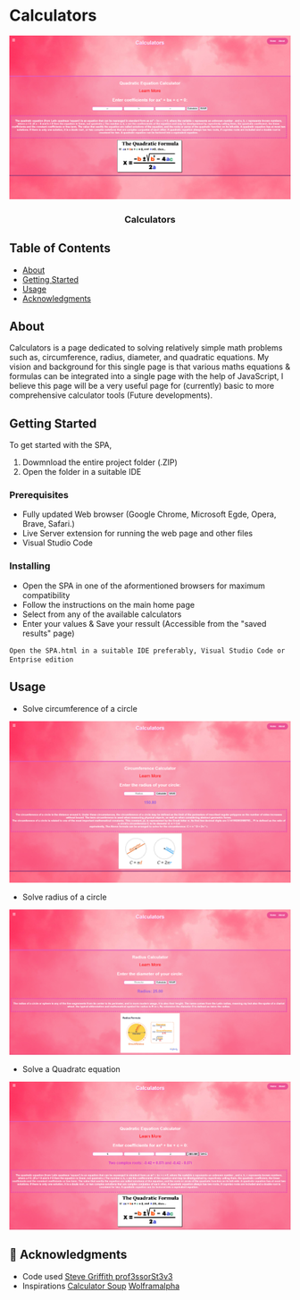 # Calculators
<p align="center">
 <img src="images/Preview.png"></a>
</p>
<h3 align="center">Calculators</h3>


## Table of Contents

- [About](#about)
- [Getting Started](#getting-started)
- [Usage](#usage)
- [Acknowledgments](#-acknowledgments)

## About <a name = "about"></a>

Calculators is a page dedicated to solving relatively simple math problems such as, circumference, radius, diameter, and quadratic equations. My vision and background for this single page is that various maths equations & formulas can be integrated into a single page with the help of JavaScript, I believe this page will be a very useful page for (currently) basic to more comprehensive calculator tools (Future developments).

## Getting Started <a name = "getting_started"></a>

To get started with the SPA, 
1) Dowmnload the entire project folder (.ZIP)
2) Open the folder in a suitable IDE

### Prerequisites

- Fully updated Web browser (Google Chrome, Microsoft Egde, Opera, Brave, Safari.)
- Live Server extension for running the web page and other files
- Visual Studio Code

### Installing

- Open the SPA in one of the aformentioned browsers for maximum compatibility
- Follow the instructions on the main home page
- Select from any of the available calculators
- Enter your values & Save your ressult (Accessible from the "saved results" page)


```
Open the SPA.html in a suitable IDE preferably, Visual Studio Code or Entprise edition 
```

## Usage <a name = "usage"></a>

- Solve circumference of a circle
<p align="center">
 <img src="images/Circ.png"></a>
</p>

- Solve radius of a circle
<p align="center">
 <img src="images/Rad.png"></a>
</p>

- Solve a Quadratc equation
<p align="center">
 <img src="images/Quad.png"></a>
</p>

## 🎉 Acknowledgments <a name = "acknowledgments"></a>

- Code used <a href="https://gist.github.com/prof3ssorSt3v3">Steve Griffith prof3ssorSt3v3</a>
- Inspirations <a href="https://www.calculatorsoup.com/">Calculator Soup</a> <a href="https://www.wolframalpha.com">Wolframalpha</a>